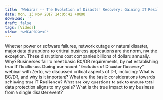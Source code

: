 ```yaml
---
title: 'Webinar -- The Evolution of Disaster Recovery: Gaining IT Resilience'
date: Mon, 13 Nov 2017 14:05:42 +0000
download: ''
draft: false
tags: [Videos]
video: "wdF4CiR9zsE"
---
```


Whether power or software failures, network outage or natural disaster, major data disruptions to critical business applications are the norm, not the exception. These disruptions cost companies billions of dollars annually. Why? Businesses fail to meet basic BC/DR requirements, by not establishing true IT Resilience. During our recent "Evolution of Disaster Recovery" webinar with Zerto, we discussed critical aspects of DR, including: What is BC/DR, and why is it important? What are the basic considerations towards achieving true IT Resilience? What are key questions to ask to ensure total data protection aligns to my goals? What is the true impact to my business from a single disaster event?